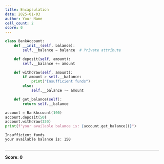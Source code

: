 ```yaml
---
title: Encapsulation
date: 2025-01-03
author: Your Name
cell_count: 2
score: 0
---
```


```python
class BankAccount:
    def __init__(self, balance):
        self.__balance = balance  # Private attribute

    def deposit(self, amount):
        self.__balance += amount

    def withdraw(self, amount):
        if amount > self.__balance:
            print("Insufficient funds")
        else:
            self.__balance -= amount

    def get_balance(self):
        return self.__balance

account = BankAccount(100)
account.deposit(50)
account.withdraw(330)
print(f"your available balance is: {account.get_balance()}")
```

    Insufficient funds
    your available balance is: 150



```python

```


---
**Score: 0**